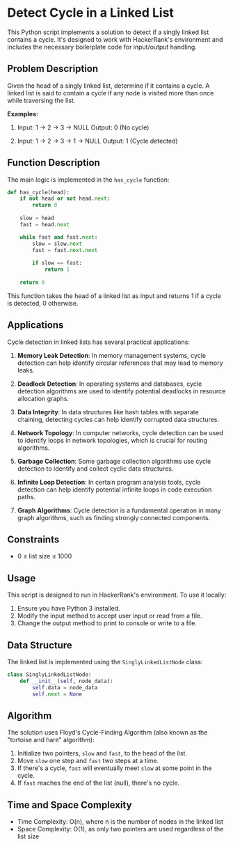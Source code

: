 # Detect Cycle in a Linked List

This Python script implements a solution to detect if a singly linked list contains a cycle. It's designed to work with HackerRank's environment and includes the necessary boilerplate code for input/output handling.

## Problem Description

Given the head of a singly linked list, determine if it contains a cycle. A linked list is said to contain a cycle if any node is visited more than once while traversing the list.

**Examples:**
1. Input: 1 → 2 → 3 → NULL
   Output: 0 (No cycle)

2. Input: 1 → 2 → 3 → 1 → NULL
   Output: 1 (Cycle detected)

## Function Description

The main logic is implemented in the `has_cycle` function:

```python
def has_cycle(head):
    if not head or not head.next:
        return 0 
    
    slow = head
    fast = head.next

    while fast and fast.next:
        slow = slow.next
        fast = fast.next.next
        
        if slow == fast:
            return 1
        
    return 0 
```

This function takes the head of a linked list as input and returns 1 if a cycle is detected, 0 otherwise.

## Applications

Cycle detection in linked lists has several practical applications:

1. **Memory Leak Detection**: In memory management systems, cycle detection can help identify circular references that may lead to memory leaks.

2. **Deadlock Detection**: In operating systems and databases, cycle detection algorithms are used to identify potential deadlocks in resource allocation graphs.

3. **Data Integrity**: In data structures like hash tables with separate chaining, detecting cycles can help identify corrupted data structures.

4. **Network Topology**: In computer networks, cycle detection can be used to identify loops in network topologies, which is crucial for routing algorithms.

5. **Garbage Collection**: Some garbage collection algorithms use cycle detection to identify and collect cyclic data structures.

6. **Infinite Loop Detection**: In certain program analysis tools, cycle detection can help identify potential infinite loops in code execution paths.

7. **Graph Algorithms**: Cycle detection is a fundamental operation in many graph algorithms, such as finding strongly connected components.


## Constraints

- 0 ≤ list size ≤ 1000

## Usage

This script is designed to run in HackerRank's environment. To use it locally:

1. Ensure you have Python 3 installed.
2. Modify the input method to accept user input or read from a file.
3. Change the output method to print to console or write to a file.

## Data Structure

The linked list is implemented using the `SinglyLinkedListNode` class:

```python
class SinglyLinkedListNode:
    def __init__(self, node_data):
        self.data = node_data
        self.next = None
```

## Algorithm

The solution uses Floyd's Cycle-Finding Algorithm (also known as the "tortoise and hare" algorithm):

1. Initialize two pointers, `slow` and `fast`, to the head of the list.
2. Move `slow` one step and `fast` two steps at a time.
3. If there's a cycle, `fast` will eventually meet `slow` at some point in the cycle.
4. If `fast` reaches the end of the list (null), there's no cycle.

## Time and Space Complexity

- Time Complexity: O(n), where n is the number of nodes in the linked list
- Space Complexity: O(1), as only two pointers are used regardless of the list size
